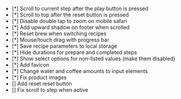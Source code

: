 - [*] Scroll to current step after the play button is pressed
- [*] Scroll to top after the reset button is pressed
- [*] Disable double tap to zoom on mobile safari
- [*] Add upward shadow on footer when scrolled
- [*] Reset brew when switching recipes
- [*] Mouse/touch drag with progress bar
- [*] Save recipe parameters to local storage
- [*] Hide durations for prepare and completed steps
- [*] Show select options for non-listed values (make them disabled)
- [*] Add favicon
- [*] Change water and coffee amounts to input elements
- [*] Fix product images
- [] Add reset reset button
- [] Fix scroll to step when active
